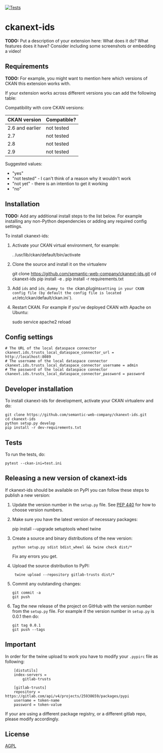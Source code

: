 [![Tests](https://github.com/semantic-web-company/ckanext-ids/workflows/Tests/badge.svg?branch=main)](https://github.com/semantic-web-company/ckanext-ids/actions)

# ckanext-ids

**TODO:** Put a description of your extension here:  What does it do? What features does it have? Consider including some screenshots or embedding a video!


## Requirements

**TODO:** For example, you might want to mention here which versions of CKAN this
extension works with.

If your extension works across different versions you can add the following table:

Compatibility with core CKAN versions:

| CKAN version    | Compatible?   |
| --------------- | ------------- |
| 2.6 and earlier | not tested    |
| 2.7             | not tested    |
| 2.8             | not tested    |
| 2.9             | not tested    |

Suggested values:

* "yes"
* "not tested" - I can't think of a reason why it wouldn't work
* "not yet" - there is an intention to get it working
* "no"


## Installation

**TODO:** Add any additional install steps to the list below.
   For example installing any non-Python dependencies or adding any required
   config settings.

To install ckanext-ids:

1. Activate your CKAN virtual environment, for example:

     . /usr/lib/ckan/default/bin/activate

2. Clone the source and install it on the virtualenv

    git clone https://github.com/semantic-web-company/ckanext-ids.git
    cd ckanext-ids
    pip install -e .
	pip install -r requirements.txt

3. Add `ids` and `ids_dummy to the `ckan.plugins` setting in your CKAN
   config file (by default the config file is located at
   `/etc/ckan/default/ckan.ini`).

4. Restart CKAN. For example if you've deployed CKAN with Apache on Ubuntu:

     sudo service apache2 reload


## Config settings

    # The URL of the local dataspace connector
    ckanext.ids.trusts_local_dataspace_connector_url = http://localhost:8089
    # The username of the local dataspace connector
    ckanext.ids.trusts_local_dataspace_connector_username = admin
    # The password of the local dataspace connector
    ckanext.ids.trusts_local_dataspace_connector_password = password


## Developer installation

To install ckanext-ids for development, activate your CKAN virtualenv and
do:

    git clone https://github.com/semantic-web-company/ckanext-ids.git
    cd ckanext-ids
    python setup.py develop
    pip install -r dev-requirements.txt


## Tests

To run the tests, do:

    pytest --ckan-ini=test.ini


## Releasing a new version of ckanext-ids

If ckanext-ids should be available on PyPI you can follow these steps to publish a new version:

1. Update the version number in the `setup.py` file. See [PEP 440](http://legacy.python.org/dev/peps/pep-0440/#public-version-identifiers) for how to choose version numbers.

2. Make sure you have the latest version of necessary packages:

    pip install --upgrade setuptools wheel twine

3. Create a source and binary distributions of the new version:

       python setup.py sdist bdist_wheel && twine check dist/*

   Fix any errors you get.

4. Upload the source distribution to PyPI:

        twine upload --repository gitlab-trusts dist/*

5. Commit any outstanding changes:

       git commit -a
       git push

6. Tag the new release of the project on GitHub with the version number from
   the `setup.py` file. For example if the version number in `setup.py` is
   0.0.1 then do:

       git tag 0.0.1
       git push --tags


## Important
In order for the twine upload to work you have to modify your ```.pypirc``` file as following:

        [distutils]
        index-servers =
            gitlab-trusts
        
        [gitlab-trusts]
        repository = https://gitlab.com/api/v4/projects/25938659/packages/pypi
        username = token-name
        password = token-value
    
If your are using a different package registry, or a different gitlab repo, please modify accordingly. 

## License

[AGPL](https://www.gnu.org/licenses/agpl-3.0.en.html)
